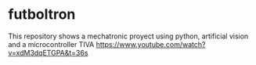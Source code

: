 # futboltron
This repository shows a mechatronic proyect using python, artificial vision and a microcontroller TIVA
https://www.youtube.com/watch?v=xdM3dqETGPA&t=36s
